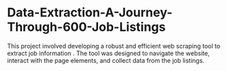# Data-Extraction-A-Journey-Through-600-Job-Listings
This project involved developing a robust and efficient web scraping tool to extract job information . The tool was designed to navigate the website, interact with the page elements, and collect data from the job listings.
